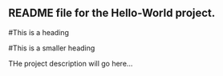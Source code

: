 README file for the Hello-World project.
-----------------------------------------

#This is a heading

#This is a smaller heading

THe project description will go here...
